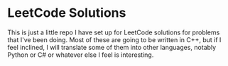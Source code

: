 # LeetCode Solutions

This is just a little repo I have set up for LeetCode solutions for problems that I've been doing. Most of these are going to be written in C++, but if I feel inclined, I will translate some of them into other languages, notably Python or C\# or whatever else I feel is interesting.